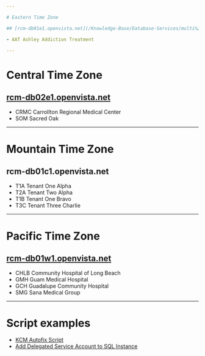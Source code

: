 ```yaml
---

# Eastern Time Zone

## [rcm-db01e1.openvista.net](/Knowledge-Base/Database-Services/multi%2Dinstance-sql-servers/rcm%2Ddb01e1.openvista.net)

- AAT Ashley Addiction Treatment

---
```

# Central Time Zone

## [rcm-db02e1.openvista.net](/Knowledge-Base/Database-Services/multi%2Dinstance-sql-servers/rcm%2Ddb02e1.openvista.net)

- CRMC Carrollton Regional Medical Center
- SOM Sacred Oak

---
# Mountain Time Zone

## rcm-db01c1.openvista.net
- T1A Tenant One Alpha
- T2A Tenant Two Alpha
- T1B Tenant One Bravo
- T3C Tenant Three Charlie

---
# Pacific Time Zone

## [rcm-db01w1.openvista.net](/Knowledge-Base/Database-Services/multi%2Dinstance-sql-servers/rcm%2Ddb01w1.openvista.net)

- CHLB Community Hospital of Long Beach
- GMH Guam Medical Hospital
- GCH Guadalupe Community Hospital
- SMG Sana Medical Group

---
# Script examples

- [KCM Autofix Script](/Knowledge-Base/Database-Services/multi%2Dinstance-sql-servers/KCM-Autofix-Script)
- [Add Delegated Service Account to SQL Instance](/Knowledge-Base/Database-Services/multi%2Dinstance-sql-servers/Add-Delegated-Service-Account-to-SQL-Instance)
